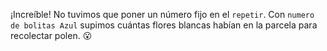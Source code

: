 ¡Increíble! No tuvimos que poner un número fijo en el `repetir`. Con `numero de bolitas Azul` supimos cuántas flores blancas habían en la parcela para recolectar polen. :open_mouth: 